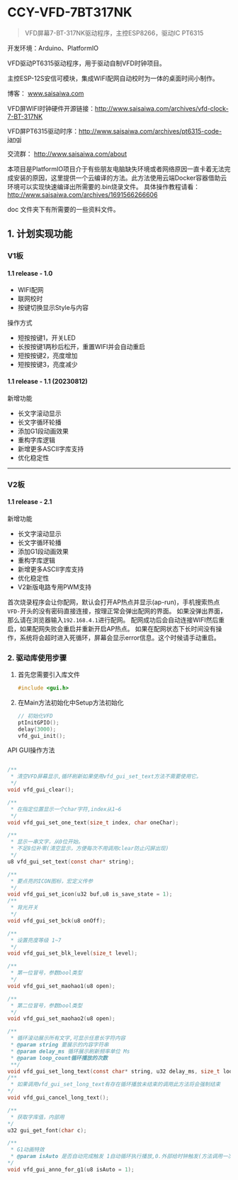

# CCY-VFD-7BT317NK
>  VFD屏幕7-BT-317NK驱动程序，主控ESP8266，驱动IC PT6315


开发环境：Arduino、PlatformIO

VFD驱动PT6315驱动程序，用于驱动自制VFD时钟项目。

主控ESP-12S安信可模块，集成WIFI配网自动校时为一体的桌面时间小制作。

博客： www.saisaiwa.com

VFD屏WIFI时钟硬件开源链接：http://www.saisaiwa.com/archives/vfd-clock-7-BT-317NK

VFD屏PT6315驱动时序：http://www.saisaiwa.com/archives/pt6315-code-jangj

交流群： http://www.saisaiwa.com/about

本项目是PlatformIO项目介于有些朋友电脑缺失环境或者网络原因一直卡着无法完成安装的原因，这里提供一个云编译的方法。此方法使用云端Docker容器借助云环境可以实现快速编译出所需要的.bin烧录文件。 
具体操作教程请看：http://www.saisaiwa.com/archives/1691566266606

doc 文件夹下有所需要的一些资料文件。

## 1. 计划实现功能

### V1板

#### 1.1 release - 1.0

- WIFI配网
- 联网校时
- 按键切换显示Style与内容

操作方式

- 短按按键1，开关LED
- 长按按键1两秒后松开，重置WIFI并会自动重启
- 短按按键2，亮度增加
- 短按按键3，亮度减少

#### 1.1 release - 1.1 (20230812)

新增功能
- 长文字滚动显示
- 长文字循环轮播
- 添加G1段动画效果
- 重构字库逻辑
- 新增更多ASCII字库支持
- 优化稳定性

---

### V2板

#### 1.1 release - 2.1 

新增功能
- 长文字滚动显示
- 长文字循环轮播
- 添加G1段动画效果
- 重构字库逻辑
- 新增更多ASCII字库支持
- 优化稳定性
- V2新版电路专用PWM支持



首次烧录程序会让你配网，默认会打开AP热点并显示(ap-run)，手机搜索热点``VFD-``开头的没有密码直接连接，按理正常会弹出配网的界面。
如果没弹出界面，那么请在浏览器输入``192.168.4.1``进行配网。
配网成功后会自动连接WIFI然后重启，如果配网失败会重启并重新开启AP热点。
如果在配网状态下长时间没有操作，系统将会超时进入死循环，屏幕会显示error信息。这个时候请手动重启。

### 2. 驱动库使用步骤

1. 首先您需要引入库文件

   ```c
   #include <gui.h>
   ```

2. 在Main方法初始化中Setup方法初始化

   ```c
   // 初始化VFD
   ptInitGPIO();
   delay(3000);
   vfd_gui_init();
   ```

API GUI操作方法

```c

/**
 * 清空VFD屏幕显示,循环刷新如果使用vfd_gui_set_text方法不需要使用它。
 */
void vfd_gui_clear();

/**
 * 在指定位置显示一个char字符,index从1~6
 */
void vfd_gui_set_one_text(size_t index, char oneChar);

/**
 * 显示一串文字，从0位开始。
 * 不足8位补零(清空显示，方便每次不用调用clear防止闪屏出现)
 */
u8 vfd_gui_set_text(const char* string);

/**
 * 要点亮的ICON图标，宏定义传参
 */
void vfd_gui_set_icon(u32 buf,u8 is_save_state = 1);
/**
 * 背光开关
 */
void vfd_gui_set_bck(u8 onOff);

/**
 * 设置亮度等级 1~7
 */
void vfd_gui_set_blk_level(size_t level);

/**
 * 第一位冒号，参数bool类型
 */
void vfd_gui_set_maohao1(u8 open);

/**
 * 第二位冒号，参数bool类型
 */
void vfd_gui_set_maohao2(u8 open);

/**
 * 循环滚动展示所有文字,可显示任意长字符内容
 * @param string 要展示的内容字符串
 * @param delay_ms 循环展示刷新频率单位 Ms
 * @param loop_count循环播放的次数
 **/
void vfd_gui_set_long_text(const char* string, u32 delay_ms, size_t loop_count);
/**
 * 如果调用vfd_gui_set_long_text有存在循环播放未结束的调用此方法将会强制结束
*/
void vfd_gui_cancel_long_text();

/**
 * 获取字库值，内部用
*/
u32 gui_get_font(char c);

/**
 * G1动画特效
 * @param isAuto 是否自动完成触发 1自动循环执行播放,0.外部给时钟触发(方法调用一次执行动画一帧)
*/
void vfd_gui_anno_for_g1(u8 isAuto = 1);
```
